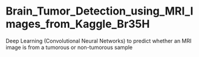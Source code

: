 # Brain_Tumor_Detection_using_MRI_Images_from_Kaggle_Br35H
Deep Learning (Convolutional Neural Networks) to predict whether an MRI image is from a tumorous or non-tumorous sample 
